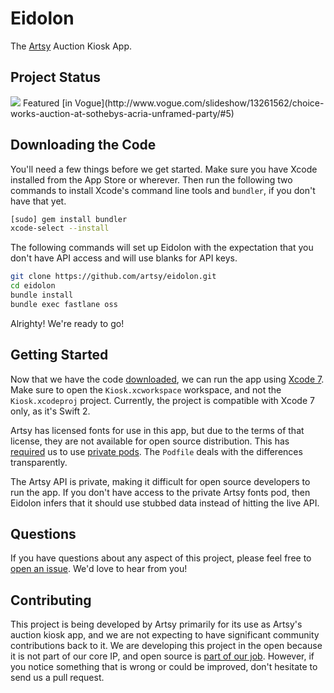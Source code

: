 Eidolon
=======

The [Artsy](https://artsy.net) Auction Kiosk App.

Project Status
----------------

<img src ="https://raw.githubusercontent.com/artsy/eidolon/master/docs/eidolon_preview.jpg">
Featured [in Vogue](http://www.vogue.com/slideshow/13261562/choice-works-auction-at-sothebys-acria-unframed-party/#5)


Downloading the Code
----------------

You'll need a few things before we get started. Make sure you have Xcode installed from 
the App Store or wherever. Then run the following two commands to install Xcode's
command line tools and `bundler`, if you don't have that yet.

```sh
[sudo] gem install bundler
xcode-select --install
```

The following commands will set up Eidolon with the expectation that you don't 
have API access and will use blanks for API keys. 

```sh
git clone https://github.com/artsy/eidolon.git
cd eidolon
bundle install
bundle exec fastlane oss
```

Alrighty! We're ready to go!

Getting Started
---------------

Now that we have the code [downloaded](#downloading-the-code), we can run the
app using [Xcode 7](https://developer.apple.com/xcode/downloads/). Make sure to
open the `Kiosk.xcworkspace` workspace, and not the `Kiosk.xcodeproj` project.
Currently, the project is compatible with Xcode 7 only, as it's Swift 2.

Artsy has licensed fonts for use in this app, but due to the terms of that
license, they are not available for open source distribution. This has [required](http://artsy.github.io/blog/2014/06/20/artsys-first-closed-source-pod/)
us to use [private pods](http://guides.cocoapods.org/making/private-cocoapods.html).
The `Podfile` deals with the differences transparently.

The Artsy API is private, making it difficult for open source developers to run
the app. If you don't have access to the private Artsy fonts pod, then Eidolon
infers that it should use stubbed data instead of hitting the live API. 

Questions
---------

If you have questions about any aspect of this project, please feel free to
[open an issue](https://github.com/artsy/eidolon/issues/new). We'd love to hear
from you!

Contributing
------------

This project is being developed by Artsy primarily for its use as Artsy's
auction kiosk app, and we are not expecting to have significant community
contributions back to it. We are developing this project in the open because
it is not part of our core IP, and open source is [part of our job](http://code.dblock.org/open-source-is-simply-part-of-my-teams-job-description). However, if you notice something that is wrong or could be
improved, don't hesitate to send us a pull request.
